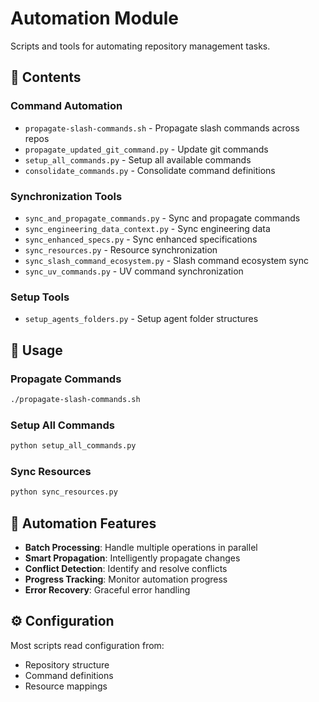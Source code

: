 # Automation Module

Scripts and tools for automating repository management tasks.

## 📁 Contents

### Command Automation
- `propagate-slash-commands.sh` - Propagate slash commands across repos
- `propagate_updated_git_command.py` - Update git commands
- `setup_all_commands.py` - Setup all available commands
- `consolidate_commands.py` - Consolidate command definitions

### Synchronization Tools
- `sync_and_propagate_commands.py` - Sync and propagate commands
- `sync_engineering_data_context.py` - Sync engineering data
- `sync_enhanced_specs.py` - Sync enhanced specifications
- `sync_resources.py` - Resource synchronization
- `sync_slash_command_ecosystem.py` - Slash command ecosystem sync
- `sync_uv_commands.py` - UV command synchronization

### Setup Tools
- `setup_agents_folders.py` - Setup agent folder structures

## 🚀 Usage

### Propagate Commands
```bash
./propagate-slash-commands.sh
```

### Setup All Commands
```bash
python setup_all_commands.py
```

### Sync Resources
```bash
python sync_resources.py
```

## 🔄 Automation Features

- **Batch Processing**: Handle multiple operations in parallel
- **Smart Propagation**: Intelligently propagate changes
- **Conflict Detection**: Identify and resolve conflicts
- **Progress Tracking**: Monitor automation progress
- **Error Recovery**: Graceful error handling

## ⚙️ Configuration

Most scripts read configuration from:
- Repository structure
- Command definitions
- Resource mappings